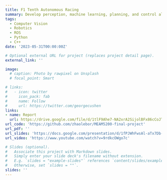 ```yaml
---
title: F1 Tenth Autonomous Racing
summary: Develop perception, machine learning, planning, and control algorithm on a 1/10 self-driving car platform.
tags:
  - Computer Vision
  - Robotics
  - ROS
  - Python
  - C++
date: '2023-05-31T00:00:00Z'

# Optional external URL for project (replaces project detail page).
external_link: ''

image:
  # caption: Photo by rawpixel on Unsplash
  # focal_point: Smart

# links:
#   - icon: twitter
#     icon_pack: fab
#     name: Follow
#     url: https://twitter.com/georgecushen
links:
- name: Report
  url: https://drive.google.com/file/d/1tlF9Ahe7-NA2xrA2SijolBFx86cCoJTy/view?usp=sharing
url_code: 'https://github.com/zhaolebor/MEAM5200-final-project'
url_pdf: ''
url_slides: 'https://docs.google.com/presentation/d/1fPJWhFwsAl-aTx7Db-deHP18ploWAS1nkb_QIq3bPYI/edit?usp=sharing'
url_video: 'https://www.youtube.com/watch?v=9rdkcOWgo7c'

# Slides (optional).
#   Associate this project with Markdown slides.
#   Simply enter your slide deck's filename without extension.
#   E.g. `slides = "example-slides"` references `content/slides/example-slides.md`.
#   Otherwise, set `slides = ""`.
slides: ''
---
```



